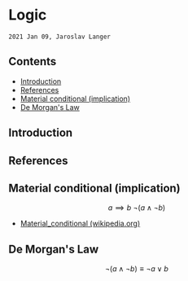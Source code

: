 # Logic

`2021 Jan 09, Jaroslav Langer`

## Contents

- [Introduction](#introduction)
- [References](#references)
- [Material conditional (implication)](#material-conditional-implication)
- [De Morgan's Law](#de-morgans-law)

## Introduction

## References

## Material conditional (implication)

$$
a \implies b ~ \lnot (a \land \lnot b)
$$

- [Material_conditional (wikipedia.org)](https://en.wikipedia.org/wiki/Material_conditional)

## De Morgan's Law

$$
\lnot (a \land \lnot b) \equiv  \lnot a \lor b
$$

